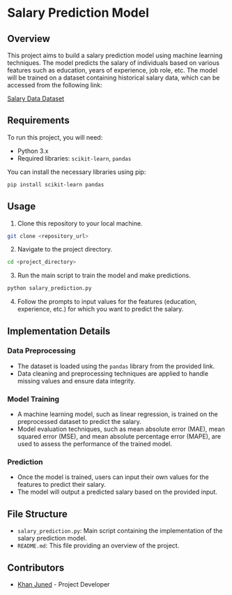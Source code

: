 # Salary Prediction Model

## Overview

This project aims to build a salary prediction model using machine learning techniques. The model predicts the salary of individuals based on various features such as education, years of experience, job role, etc. The model will be trained on a dataset containing historical salary data, which can be accessed from the following link:

[Salary Data Dataset](https://github.com/YBI-Foundation/Dataset/raw/main/Salary%20Data.csv)

## Requirements

To run this project, you will need:

- Python 3.x
- Required libraries: `scikit-learn`, `pandas`

You can install the necessary libraries using pip:

```bash
pip install scikit-learn pandas
```

## Usage

1. Clone this repository to your local machine.

```bash
git clone <repository_url>
```

2. Navigate to the project directory.

```bash
cd <project_directory>
```

3. Run the main script to train the model and make predictions.

```bash
python salary_prediction.py
```

4. Follow the prompts to input values for the features (education, experience, etc.) for which you want to predict the salary.

## Implementation Details

### Data Preprocessing

- The dataset is loaded using the `pandas` library from the provided link.
- Data cleaning and preprocessing techniques are applied to handle missing values and ensure data integrity.

### Model Training

- A machine learning model, such as linear regression, is trained on the preprocessed dataset to predict the salary.
- Model evaluation techniques, such as mean absolute error (MAE), mean squared error (MSE), and mean absolute percentage error (MAPE), are used to assess the performance of the trained model.

### Prediction

- Once the model is trained, users can input their own values for the features to predict their salary.
- The model will output a predicted salary based on the provided input.

## File Structure

- `salary_prediction.py`: Main script containing the implementation of the salary prediction model.
- `README.md`: This file providing an overview of the project.

## Contributors

- [Khan Juned](https://github.com/junedkhan9310) - Project Developer
